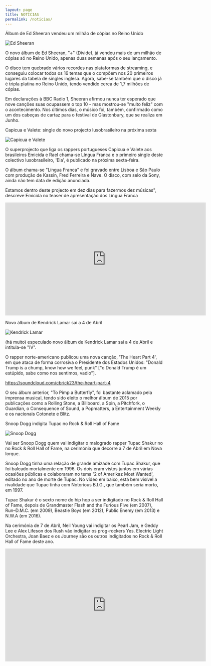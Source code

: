 ```yaml
---
layout: page
title: NOTICIAS
permalink: /noticias/
---
```

Álbum de Ed Sheeran vendeu um milhão de cópias no Reino Unido

![Ed Sheeran](/imagens/sssss.jpg)

O novo álbum de Ed Sheeran, "÷" (Divide), já vendeu mais de um milhão de cópias só no Reino Unido, apenas duas semanas após o seu lançamento.

O disco tem quebrado vários recordes nas plataformas de streaming, e conseguiu colocar todos os 16 temas que o compõem nos 20 primeiros lugares da tabela de singles inglesa. Agora, sabe-se também que o disco já é tripla platina no Reino Unido, tendo vendido cerca de 1,7 milhões de cópias.

Em declarações à BBC Radio 1, Sheeran afirmou nunca ter esperado que nove canções suas ocupassem o top 10 - mas mostrou-se "muito feliz" com o acontecimento. Nos últimos dias, o músico foi, também, confirmado como um dos cabeças de cartaz para o festival de Glastonbury, que se realiza em Junho.

Capicua e Valete: single do novo projecto lusobrasileiro na próxima sexta

![Capicua e Valete](/imagens/575652.jpg)

O superprojecto que liga os rappers portugueses Capicua e Valete aos brasileiros Emicida e Rael chama-se Língua Franca e o primeiro single deste colectivo lusobrasileiro, 'Ela', é publicado na próxima sexta-feira.

O álbum chama-se "Língua Franca" e foi gravado entre Lisboa e São Paulo com produção de Kassin, Fred Ferreira e Nave. O disco, com selo da Sony, ainda não tem data de edição anunciada.

Estamos dentro deste projecto em dez dias para fazermos dez músicas", descreve Emicida no teaser de apresentação dos Língua Franca

<iframe width="640" height="360" src="https://www.youtube.com/embed/2VEGIAPEz2c" frameborder="0" allowfullscreen></iframe>


Novo álbum de Kendrick Lamar sai a 4 de Abril

![Kendrick Lamar](/imagens/ggggggdffff.jpg)

(há muito) especulado novo álbum de Kendrick Lamar sai a 4 de Abril e intitula-se "IV".

O rapper norte-americano publicou uma nova canção, 'The Heart Part 4', em que ataca de forma corrosiva o Presidente dos Estados Unidos: "Donald Trump is a chump, know how we feel, punk" ["o Donald Trump é um estúpido, sabe como nos sentimos, vadio"].

https://soundcloud.com/cbrick23/the-heart-part-4

O seu álbum anterior, "To Pimp a Butterfly", foi bastante aclamado pela imprensa musical, tendo sido eleito o melhor álbum de 2015 por publicações como a Rolling Stone, a Billboard, a Spin, a Pitchfork, o Guardian, o Consequence of Sound, a Popmatters, a Entertainment Weekly e os nacionais Cotonete e Blitz.


Snoop Dogg indigita Tupac no Rock & Roll Hall of Fame

![Snoop Dogg](/imagens/halloffame.jpg)

Vai ser Snoop Dogg quem vai indigitar o malogrado rapper Tupac Shakur no no Rock & Roll Hall of Fame, na cerimónia que decorre a 7 de Abril em Nova Iorque.

Snoop Dogg tinha uma relação de grande amizade com Tupac Shakur, que foi baleado mortalmente em 1996. Os dois eram vistos juntos em várias ocasiões públicas e colaboraram no tema '2 of Amerikaz Most Wanted', editado no ano de morte de Tupac. No vídeo em baixo, está bem visível a rivalidade que Tupac tinha com Notorious B.I.G., que também seria morto, em 1997.

Tupac Shakur é o sexto nome do hip hop a ser indigitado no Rock & Roll Hall of Fame, depois de Grandmaster Flash and the Furious Five (em 2007), Run–D.M.C. (em 2009), Beastie Boys (em 2012), Public Enemy (em 2013) e N.W.A (em 2016).

Na cerimónia de 7 de Abril, Neil Young vai indigitar os Pearl Jam, e Geddy Lee e Alex Lifeson dos Rush vão indigitar os prog-rockers Yes. Electric Light Orchestra, Joan Baez e os Journey são os outros indigitados no Rock & Roll Hall of Fame deste ano.

<iframe width="640" height="360" src="https://www.youtube.com/embed/BL6dWDfs5x8" frameborder="0" allowfullscreen></iframe>
